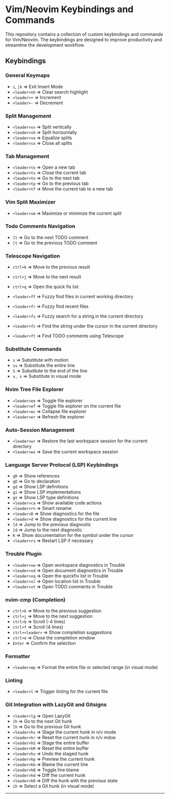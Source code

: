 # Vim/Neovim Keybindings and Commands

This repository contains a collection of custom keybindings and commands for Vim/Neovim. The keybindings are designed to improve productivity and streamline the development workflow.

## Keybindings

### General Keymaps
- `i`, `jk` => Exit Insert Mode
- `<leader>nh` => Clear search highlight
- `<leader>+` => Increment
- `<leader>-` => Decrement

### Split Management
- `<leader>sv` => Split vertically
- `<leader>sh` => Split horizontally
- `<leader>se` => Equalize splits
- `<leader>sx` => Close all splits

### Tab Management
- `<leader>to` => Open a new tab
- `<leader>tx` => Close the current tab
- `<leader>tn` => Go to the next tab
- `<leader>tp` => Go to the previous tab
- `<leader>tf` => Move the current tab to a new tab

### Vim Split Maximizer
- `<leader>sm` => Maximize or minimize the current split

### Todo Comments Navigation
- `]t` => Go to the next TODO comment
- `[t` => Go to the previous TODO comment

### Telescope Navigation
- `ctrl+k` => Move to the previous result
- `ctrl+j` => Move to the next result
- `ctrl+q` => Open the quick fix list

- `<leader>ff` => Fuzzy find files in current working directory
- `<leader>fr` => Fuzzy find recent files
- `<leader>fs` => Fuzzy search for a string in the current directory
- `<leader>fc` => Find the string under the cursor in the current directory
- `<leader>ft` => Find TODO comments using Telescope

### Substitute Commands
- `s` => Substitute with motion
- `ss` => Substitute the entire line
- `S` => Substitute to the end of the line
- `x, s` => Substitute in visual mode

### Nvim Tree File Explorer
- `<leader>ee` => Toggle file explorer
- `<leader>ef` => Toggle file explorer on the current file
- `<leader>ec` => Collapse file explorer
- `<leader>er` => Refresh file explorer

### Auto-Session Management
- `<leader>wr` => Restore the last workspace session for the current directory
- `<leader>ws` => Save the current workspace session

### Language Server Protocol (LSP) Keybindings
- `gR` => Show references
- `gD` => Go to declaration
- `gd` => Show LSP definitions
- `gi` => Show LSP implementations
- `gt` => Show LSP type definitions
- `<leader>ca` => Show available code actions
- `<leader>rn` => Smart rename
- `<leader>D` => Show diagnostics for the file
- `<leader>d` => Show diagnostics for the current line
- `[d` => Jump to the previous diagnostic
- `]d` => Jump to the next diagnostic
- `K` => Show documentation for the symbol under the cursor
- `<leader>rs` => Restart LSP if necessary

### Trouble Plugin
- `<leader>xw` => Open workspace diagnostics in Trouble
- `<leader>xd` => Open document diagnostics in Trouble
- `<leader>xq` => Open the quickfix list in Trouble
- `<leader>xl` => Open location list in Trouble
- `<leader>xt` => Open TODO comments in Trouble

### nvim-cmp (Completion)
- `ctrl+k` => Move to the previous suggestion
- `ctrl+j` => Move to the next suggestion
- `ctrl+b` => Scroll (-4 lines)
- `ctrl+f` => Scroll (4 lines)
- `ctrl+<leader>` => Show completion suggestions
- `ctrl+e` => Close the completion window
- `Enter` => Confirm the selection

### Formatter
- `<leader>mp` => Format the entire file or selected range (in visual mode)

### Linting
- `<leader>l` => Trigger linting for the current file

### Git Integration with LazyGit and Gitsigns
- `<leader>lg` => Open LazyGit
- `]h` => Go to the next Git hunk
- `[h` => Go to the previous Git hunk
- `<leader>hs` => Stage the current hunk in n/v mode
- `<leader>hr` => Reset the current hunk in n/v mdoe
- `<leader>hS` => Stage the entire buffer
- `<leader>hR` => Reset the entire buffer
- `<leader>hu` => Undo the staged hunk
- `<leader>hp` => Preview the current hunk
- `<leader>hb` => Blame the current line
- `<leader>hB` => Toggle line blame
- `<leader>hd` => Diff the current hunk
- `<leader>hD` => Diff the hunk with the previous state
- `ih` => Select a Git hunk (in visual mode)

---
